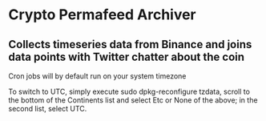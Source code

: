 # Crypto Permafeed Archiver

## Collects timeseries data from Binance and joins data points with Twitter chatter about the coin

Cron jobs will by default run on your system timezone

To switch to UTC, simply execute sudo dpkg-reconfigure tzdata, scroll to the bottom of the Continents list and select Etc or None of the above; in the second list, select UTC.

